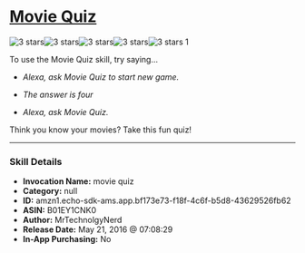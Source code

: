 # [Movie Quiz](http://alexa.amazon.com/#skills/amzn1.echo-sdk-ams.app.bf173e73-f18f-4c6f-b5d8-43629526fb62)
![3 stars](../../images/ic_star_black_18dp_1x.png)![3 stars](../../images/ic_star_black_18dp_1x.png)![3 stars](../../images/ic_star_black_18dp_1x.png)![3 stars](../../images/ic_star_border_black_18dp_1x.png)![3 stars](../../images/ic_star_border_black_18dp_1x.png) 1

To use the Movie Quiz skill, try saying...

* *Alexa, ask Movie Quiz to start new game.*

* *The answer is four*

* *Alexa, ask Movie Quiz.*

Think you know your movies? Take this fun quiz!

***

### Skill Details

* **Invocation Name:** movie quiz
* **Category:** null
* **ID:** amzn1.echo-sdk-ams.app.bf173e73-f18f-4c6f-b5d8-43629526fb62
* **ASIN:** B01EY1CNK0
* **Author:** MrTechnolgyNerd
* **Release Date:** May 21, 2016 @ 07:08:29
* **In-App Purchasing:** No
